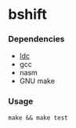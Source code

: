 # bshift

### Dependencies

* [ldc](https://wiki.dlang.org/LDC)
* gcc
* nasm
* GNU make

### Usage

```
make && make test
```